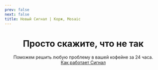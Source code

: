 ```yaml
---
prev: false
next: false
title: Новый Сигнал | Корж, Mosaic
---
```

<div align="center">

# Просто скажите, что не так
Поможем решить любую проблему в вашей кофейне за 24 часа. <br>
<a href="/signals" target="_blank" rel="noopener noreferrer">Как работает Сигнал</a>

</div>

<FeedbackAlchemy />
